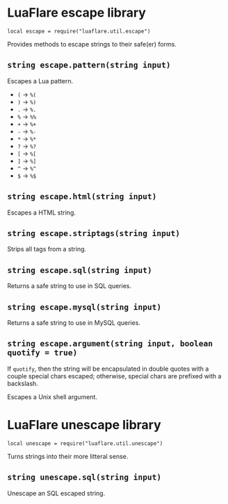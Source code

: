# LuaFlare escape library

`local escape = require("luaflare.util.escape")`

Provides methods to escape strings to their safe(er) forms.

## `string escape.pattern(string input)`

Escapes a Lua pattern.

 - `(` -> `%(`
 - `)` -> `%)`
 - `.` -> `%.`
 - `%` -> `%%`
 - `+` -> `%+`
 - `-` -> `%-`
 - `*` -> `%*`
 - `?` -> `%?`
 - `[` -> `%[`
 - `]` -> `%]`
 - `^` -> `%^`
 - `$` -> `%$`

## `string escape.html(string input)`

Escapes a HTML string.

## `string escape.striptags(string input)`

Strips all tags from a string.

## `string escape.sql(string input)`

Returns a safe string to use in SQL queries.

## `string escape.mysql(string input)`

Returns a safe string to use in MySQL queries.

## `string escape.argument(string input, boolean quotify = true)`

If `quotify`, then the string will be encapsulated in double quotes with a couple special chars escaped;
otherwise, special chars are prefixed with a backslash.

Escapes a Unix shell argument.

# LuaFlare unescape library

`local unescape = require("luaflare.util.unescape")`

Turns strings into their more litteral sense.

## `string unescape.sql(string input)`

Unescape an SQL escaped string.
